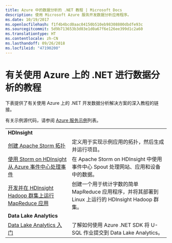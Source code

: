 ```yaml
---
title: Azure 中的数据分析的 .NET 教程 | Microsoft Docs
description: 使用 Microsoft Azure 服务开发数据分析应用程序。
ms.date: 10/19/2017
ms.openlocfilehash: f1f4b4bcd0aac04150b510eb98308800dbdfe93c
ms.sourcegitcommit: 5d9b713653b3d03e1d0a67f6e126ee399d1c2a60
ms.translationtype: HT
ms.contentlocale: zh-CN
ms.lasthandoff: 09/26/2018
ms.locfileid: "47190200"
---
```

# <a name="data-analytics-tutorials-with-net-on-azure"></a>有关使用 Azure 上的 .NET 进行数据分析的教程

下表提供了有关使用 Azure 上的 .NET 开发数据分析解决方案的深入教程的链接。 

有关示例源代码，请参阅 [Azure 服务示例](https://azure.microsoft.com/resources/samples/?platform=dotnet)列表。

| | |
|---|---|
| **HDInsight** | |
| [创建 Apache Storm 拓扑][1] | 定义用于实现示例应用的拓扑，然后生成并运行项目。 | 
| [使用 Storm on HDInsight 从 Azure 事件中心处理事件][2] | 在 Apache Storm on HDInsight 中使用事件中心 Spout 处理网站、应用和设备中的数据。
| [开发并在 HDInsight Hadoop 群集上运行 MapReduce 应用][3] | 创建一个用于统计字数的简单 MapReduce 应用程序，并将其部署到 Linux 上运行的 HDInsight Hadoop 群集。 |
| **Data Lake Analytics** | |
| [Data Lake Analytics 入门][4] | 了解如何使用 Azure .NET SDK 将 U-SQL 作业提交到 Data Lake Analytics。|


[1]: /azure/hdinsight/hdinsight-storm-develop-csharp-event-hub-topology
[2]: /azure/hdinsight/hdinsight-storm-develop-csharp-visual-studio-topology
[3]: /azure/hdinsight/hdinsight-hadoop-dotnet-csharp-mapreduce-streaming
[4]: /azure/data-lake-analytics/data-lake-analytics-get-started-net-sdk